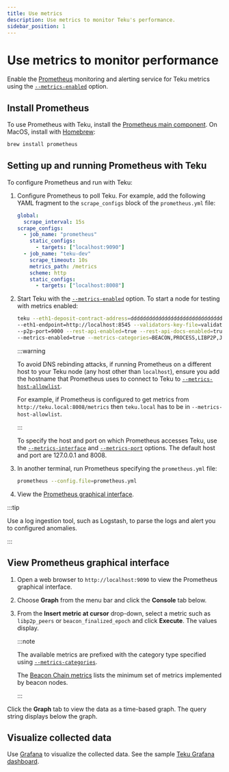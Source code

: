 ```yaml
---
title: Use metrics
description: Use metrics to monitor Teku's performance.
sidebar_position: 1
---
```


# Use metrics to monitor performance

Enable the [Prometheus](https://prometheus.io/) monitoring and alerting service for Teku metrics using the [`--metrics-enabled`](../../reference/cli/index.md#metrics-enabled) option.

## Install Prometheus

To use Prometheus with Teku, install the [Prometheus main component](https://prometheus.io/download/). On MacOS, install with [Homebrew](https://formulae.brew.sh/formula/prometheus):

```bash
brew install prometheus
```

## Setting up and running Prometheus with Teku

To configure Prometheus and run with Teku:

1.  Configure Prometheus to poll Teku. For example, add the following YAML fragment to the `scrape_configs` block of the `prometheus.yml` file:

    ```yaml title="Example configuration"
    global:
      scrape_interval: 15s
    scrape_configs:
      - job_name: "prometheus"
        static_configs:
          - targets: ["localhost:9090"]
      - job_name: "teku-dev"
        scrape_timeout: 10s
        metrics_path: /metrics
        scheme: http
        static_configs:
          - targets: ["localhost:8008"]
    ```

2.  Start Teku with the [`--metrics-enabled`](../../reference/cli/index.md#metrics-enabled) option. To start a node for testing with metrics enabled:

    ```bash
    teku --eth1-deposit-contract-address=dddddddddddddddddddddddddddddddddddddddd \
    --eth1-endpoint=http://localhost:8545 --validators-key-file=validator_keys \
    --p2p-port=9000 --rest-api-enabled=true --rest-api-docs-enabled=true \
    --metrics-enabled=true --metrics-categories=BEACON,PROCESS,LIBP2P,JVM,NETWORK,PROCESS
    ```

    :::warning

    To avoid DNS rebinding attacks, if running Prometheus on a different host to your Teku node (any host other than `localhost`), ensure you add the hostname that Prometheus uses to connect to Teku to [`--metrics-host-allowlist`](../../reference/cli/index.md#metrics-host-allowlist).

    For example, if Prometheus is configured to get metrics from `http://teku.local:8008/metrics` then `teku.local` has to be in `--metrics-host-allowlist`.

    :::

    To specify the host and port on which Prometheus accesses Teku, use the [`--metrics-interface`](../../reference/cli/index.md#metrics-interface) and [`--metrics-port`](../../reference/cli/index.md#metrics-port) options. The default host and port are 127.0.0.1 and 8008.

3.  In another terminal, run Prometheus specifying the `prometheus.yml` file:

    ```bash
    prometheus --config.file=prometheus.yml
    ```

4.  View the [Prometheus graphical interface](#view-prometheus-graphical-interface).

:::tip

Use a log ingestion tool, such as Logstash, to parse the logs and alert you to configured anomalies.

:::

## View Prometheus graphical interface

1.  Open a web browser to `http://localhost:9090` to view the Prometheus graphical interface.

2.  Choose **Graph** from the menu bar and click the **Console** tab below.

3.  From the **Insert metric at cursor** drop-down, select a metric such as `libp2p_peers` or `beacon_finalized_epoch` and click **Execute**. The values display.

    :::note

    The available metrics are prefixed with the category type specified using [`--metrics-categories`](../../reference/cli/index.md#metrics-categories).

    The [Beacon Chain metrics] lists the minimum set of metrics implemented by beacon nodes.

    :::

Click the **Graph** tab to view the data as a time-based graph. The query string displays below the graph.

## Visualize collected data

Use [Grafana] to visualize the collected data. See the sample [Teku Grafana dashboard](https://grafana.com/grafana/dashboards/13457).

<!-- Links -->

[Beacon Chain metrics]: https://github.com/ethereum/beacon-metrics/blob/master/metrics.md
[Grafana]: https://grafana.com/docs/grafana/latest/guides/getting_started/
